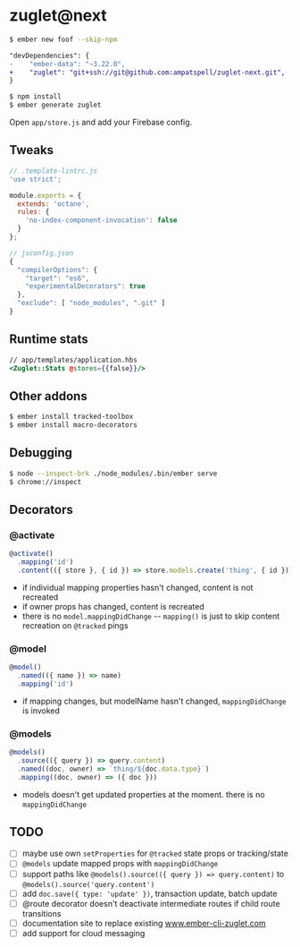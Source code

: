 # zuglet@next

``` bash
$ ember new foof --skip-npm
```

``` diff
"devDependencies": {
-    "ember-data": "~3.22.0",
+    "zuglet": "git+ssh://git@github.com:ampatspell/zuglet-next.git",
}
```

``` bash
$ npm install
$ ember generate zuglet
```

Open `app/store.js` and add your Firebase config.

## Tweaks

``` javascript
// .template-lintrc.js
'use strict';

module.exports = {
  extends: 'octane',
  rules: {
    'no-index-component-invocation': false
  }
};
```

``` javascript
// jsconfig.json
{
  "compilerOptions": {
    "target": "es6",
    "experimentalDecorators": true
  },
  "exclude": [ "node_modules", ".git" ]
}
```

## Runtime stats

``` hbs
// app/templates/application.hbs
<Zuglet::Stats @stores={{false}}/>
```

## Other addons

``` bash
$ ember install tracked-toolbox
$ ember install macro-decorators
```

## Debugging

``` bash
$ node --inspect-brk ./node_modules/.bin/ember serve
$ chrome://inspect
```

## Decorators

### @activate

``` javascript
@activate()
  .mapping('id')
  .content(({ store }, { id }) => store.models.create('thing', { id }))
```

* if individual mapping properties hasn't changed, content is not recreated
* if owner props has changed, content is recreated
* there is no `model.mappingDidChange` -- `mapping()` is just to skip content recreation on `@tracked` pings

### @model

``` javascript
@model()
  .named(({ name }) => name)
  .mapping('id')
```

* if mapping changes, but modelName hasn't changed, `mappingDidChange` is invoked

### @models

``` javascript
@models()
  .source(({ query }) => query.content)
  .named((doc, owner) => `thing/${doc.data.type}`)
  .mapping((doc, owner) => ({ doc }))
```

* models doesn't get updated properties at the moment. there is no `mappingDidChange`

## TODO

- [ ] maybe use own `setProperties` for `@tracked` state props or tracking/state
- [ ] `@models` update mapped props with `mappingDidChange`
- [ ] support paths like `@models().source(({ query }) => query.content)` to `@models().source('query.content')`
- [ ] add `doc.save({ type: 'update' })`, transaction update, batch update
- [ ] @route decorator doesn't deactivate intermediate routes if child route transitions
- [ ] documentation site to replace existing www.ember-cli-zuglet.com
- [ ] add support for cloud messaging

